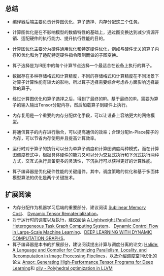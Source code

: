 ## 总结

-   编译器后端主要负责计算图优化、算子选择、内存分配这三个任务。

-   计算图优化是在不影响模型的数值特性的基础上，通过图变换达到减少资源开销、适配硬件的执行能力、提升执行性能的目的。

-   计算图优化主要分为硬件通用优化和特定硬件优化，例如与硬件无关的算子内存IO优化和为了适配特定硬件指令限制而做的子图变换。

-   算子选择是为IR图中的每个计算节点选择一个最适合在设备上执行的算子。

-   数据存在多种存储格式和计算精度，不同的存储格式和计算精度在不同场景下对算子计算性能有较大的影响，所以算子选择需要综合考虑各方面影响选择最优的算子。

-   经过计算图优化和算子选择之后，得到了最终的IR。基于最终的IR，需要为算子的输入输出Tensor分配内存，然后加载算子到硬件上执行。

-   内存复用是一个重要的内存分配优化手段，可以让设备上容纳更大的网络模型。

-   将通信算子的内存进行融合，可以提高通信的效率；合理分配In-Place算子的内存，可以节省内存使用并且提高计算效率。

-   运行时对于算子的执行可以分为单算子调度和计算图调度两种模式，而在计算图调度模式中，根据具体硬件的能力又可以分为交互式执行和下沉式执行两种方式，交互式执行具备更多的灵活性，下沉执行可以获得更好的计算性能。

-   算子编译器是优化硬件性能的关键组件。其中，调度策略的优化和基于多面体模型算法的优化是两个关键技术。

## 扩展阅读

-   内存分配作为机器学习后端的重要部分，建议阅读 [Sublinear Memory Cost](https://arxiv.org/abs/1604.06174)、 [Dynamic Tensor Rematerialization](https://arxiv.org/abs/2006.09616)。
-   对于运行时的调度以及执行，建议阅读 [A Lightweight Parallel and Heterogeneous Task Graph Computing System](https://arxiv.org/abs/2004.10908)、 [Dynamic Control Flow in Large-Scale Machine Learning](https://arxiv.org/abs/1805.01772)、[DEEP LEARNING WITH DYNAMIC COMPUTATION GRAPHS](https://arxiv.org/abs/1702.02181)。
-   算子编译器是本书的扩展部分，建议阅读提出计算与调度分离的论文: [Halide: A Language and Compiler for Optimizing Parallelism, Locality, and Recomputation in Image Processing Pipelines](https://dl.acm.org/doi/abs/10.1145/2499370.2462176)，以及介绍调度空间优化的论文 [Ansor: Generating High-Performance Tensor Programs for Deep Learning](https://arxiv.org/abs/2006.06762)和 [olly - Polyhedral optimization in LLVM](https://arxiv.org/abs/2105.04555)
